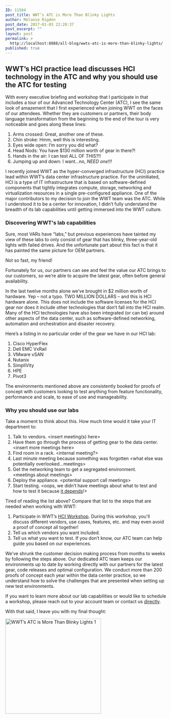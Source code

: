 ```yaml
---
ID: 11564
post_title: WWT’s ATC is More Than Blinky Lights
author: Melanie Rigden
post_date: 2017-01-03 22:20:37
post_excerpt: ""
layout: post
permalink: >
  http://localhost:8888/all-blog/wwts-atc-is-more-than-blinky-lights/
published: true
---
```

<h2>WWT’s HCI practice lead discusses HCI technology in the ATC and why you should use the ATC for testing</h2>
With every executive briefing and workshop that I participate in that includes a tour of our Advanced Technology Center (ATC), I see the same look of amazement that I first experienced when joining WWT on the faces of our attendees. Whether they are customers or partners, their body language transformation from the beginning to the end of the tour is very noticeable and goes along these lines:
<ol>
	<li>Arms crossed: Great, another one of these.</li>
	<li>Chin stroke: Hmm, well this is interesting.</li>
	<li>Eyes wide open: I’m sorry you did what?</li>
	<li>Head Nods: You have $130 million worth of gear in there?!</li>
	<li>Hands in the air: I can test ALL OF THIS?!!</li>
	<li>Jumping up and down: I want…no, <em>NEED</em> <em>one!!!</em></li>
</ol>
I recently joined WWT as the hyper-converged infrastructure (HCI) practice lead within WWT’s data center infrastructure practice. For the uninitiated, HCI is a type of IT infrastructure that is based on software-defined components that tightly integrates compute, storage, networking and virtualization resources in a single pre-configured appliance. One of the major contributors to my decision to join the WWT team was the ATC. While I understood it to be a center for innovation, I didn’t fully understand the breadth of its lab capabilities until getting immersed into the WWT culture.
<h3>Discovering WWT's lab capabilities</h3>
Sure, most VARs have “labs,” but previous experiences have tainted my view of these labs to only consist of gear that has blinky, three-year-old lights with failed drives. And the unfortunate part about this fact is that it has painted the same picture for OEM partners.

Not so fast, my friend!


Fortunately for us, our partners can see and feel the value our ATC brings to our customers, so we’re able to acquire the latest gear, often before general availability.

In the last twelve months alone we’ve brought in $2 million worth of hardware. Yep – not a typo. TWO MILLION DOLLARS – and this is HCI hardware alone. This does not include the software licenses for the HCI gear nor does it include other technologies that don’t fall into the HCI realm. Many of the HCI technologies have also been integrated (or can be) around other aspects of the data center, such as software-defined networking, automation and orchestration and disaster recovery.

Here’s a listing in no particular order of the gear we have in our HCI lab:
<ol>
	<li>Cisco HyperFlex</li>
	<li>Dell EMC VxRail</li>
	<li>VMware vSAN</li>
	<li>Nutanix</li>
	<li>SimpliVity</li>
	<li>HPE</li>
	<li>Pivot3</li>
</ol>
The environments mentioned above are consistently booked for proofs of concept with customers looking to test anything from feature functionality, performance and scale, to ease of use and manageability.
<h3>Why you should use our labs</h3>
Take a moment to think about this. How much time would it take your IT department to:
<ol>
	<li>Talk to vendors. &lt;insert meeting(s) here&gt;</li>
	<li>Have them go through the process of getting gear to the data center. &lt;insert more meetings here&gt;</li>
	<li>Find room in a rack. &lt;internal meeting?&gt;</li>
	<li>Last minute meeting because something was forgotten &lt;what else was potentially overlooked...meetings&gt;</li>
	<li>Get the networking team to get a segregated environment. &lt;meetings about meetings&gt;</li>
	<li>Deploy the appliance. &lt;potential support call meetings&gt;</li>
	<li>Start testing. &lt;oops, we didn’t have meetings about what to test and how to test it because <a href="https://www2.wwt.com/all-blog/how-to-decide-between-converged-and-hyper-converged-infrastructure/">it depends</a>!&gt;</li>
</ol>
Tired of reading the list above? Compare that list to the steps that are needed when working with WWT:
<ol>
	<li>Participate in WWT’s <a href="https://www2.wwt.com/workshop/hyper-converged-infrastructure-workshop/">HCI Workshop</a>. During this workshop, you'll discuss different vendors, use cases, features, etc. and may even avoid a proof of concept all together!</li>
	<li>Tell us which vendors you want included.</li>
	<li>Tell us what you want to test. If you don’t know, our ATC team can help guide you based on our experiences.</li>
</ol>
We’ve shrunk the customer decision making process from months to weeks by following the steps above. Our dedicated ATC team keeps our environments up to date by working directly with our partners for the latest gear, code releases and optimal configuration. We conduct more than 200 proofs of concept each year within the data center practice, so we understand how to solve the challenges that are presented when setting up new test environments.

If you want to learn more about our lab capabilities or would like to schedule a workshop, please reach out to your account team or contact us <a href="https://www2.wwt.com/contact-us/">directly</a>.

With that said, I leave you with my final thought:

<a href="http://localhost:8888/wp-content/uploads/2017/01/wwts-atc-is-more-than-blinky-lights.jpg" rel="attachment wp-att-11566"><img class="wp-image-11566 size-medium aligncenter" src="http://localhost:8888/wp-content/uploads/2017/01/wwts-atc-is-more-than-blinky-lights-e1483481818766-300x297.jpg" alt="WWT’s ATC is More Than Blinky Lights 1" width="300" height="297" /></a>